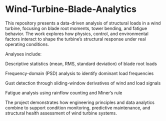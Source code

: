# Wind-Turbine-Blade-Analytics
This repository presents a data-driven analysis of structural loads in a wind turbine, focusing on blade root moments, tower bending, and fatigue behavior.
The work explores how physics, control, and environmental factors interact to shape the turbine’s structural response under real operating conditions.

Analyses include:

Descriptive statistics (mean, RMS, standard deviation) of blade root loads

Frequency-domain (PSD) analysis to identify dominant load frequencies

Gust detection through sliding-window derivatives of wind and load signals

Fatigue analysis using rainflow counting and Miner’s rule

The project demonstrates how engineering principles and data analytics combine to support condition monitoring, predictive maintenance, and structural health assessment of wind turbine systems.

